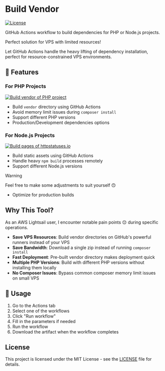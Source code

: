 # Build Vendor

[![License](https://img.shields.io/github/license/zhanglianxin/build-vendor)](LICENSE)

GitHub Actions workflow to build dependencies for PHP or Node.js projects.

Perfect solution for VPS with limited resources!

Let GitHub Actions handle the heavy lifting of dependency installation, perfect for resource-constrained VPS environments.

## 🚀 Features

### For PHP Projects

[![Build vendor of PHP project](https://github.com/zhanglianxin/build-vendor/actions/workflows/online-repo.yml/badge.svg)](https://github.com/zhanglianxin/build-vendor/actions/workflows/online-repo.yml)

- Build `vendor` directory using GitHub Actions
- Avoid memory limit issues during `composer install`
- Support different PHP versions
- Production/Development dependencies options

### For Node.js Projects

[![Build pages of httpstatuses.io](https://github.com/zhanglianxin/build-vendor/actions/workflows/httpstatuses.yml/badge.svg)](https://github.com/zhanglianxin/build-vendor/actions/workflows/httpstatuses.yml)

- Build static assets using GitHub Actions
- Handle heavy `npm build` processes remotely
- Support different Node.js versions
> [!WARNING]
> Feel free to make some adjustments to suit yourself 🙃
- Optimize for production builds

## Why This Tool?

As an AWS Lightsail user, I encounter notable pain points 😔 during specific operations.

- **Save VPS Resources**: Build vendor directories on GitHub's powerful runners instead of your VPS
- **Save Bandwidth**: Download a single zip instead of running `composer install`
- **Fast Deployment**: Pre-built vendor directory makes deployment quick
- **Multiple PHP Versions**: Build with different PHP versions without installing them locally
- **No Composer Issues**: Bypass common composer memory limit issues on small VPS

## 📝 Usage

1. Go to the Actions tab
2. Select one of the workflows
3. Click "Run workflow"
4. Fill in the parameters if needed
5. Run the workflow
6. Download the artifact when the workflow completes

## License

This project is licensed under the MIT License - see the [LICENSE](LICENSE) file for details.

